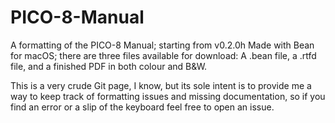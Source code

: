 # PICO-8-Manual
A formatting of the PICO-8 Manual; starting from v0.2.0h
Made with Bean for macOS; there are three files available for download:
A .bean file, 
a .rtfd file,
and a finished PDF in both colour and B&W.

This is a very crude Git page, I know, but its sole intent is to provide me a way to keep track of formatting issues and missing documentation, so if you find an error or a slip of the keyboard feel free to open an issue.
